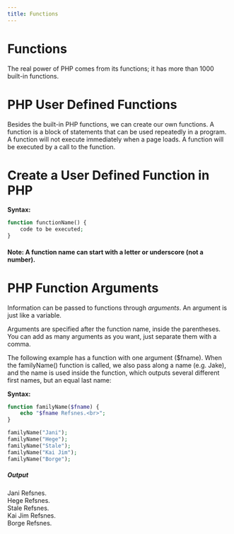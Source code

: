 ```yaml
---
title: Functions
---
```

# Functions
The real power of PHP comes from its functions; it has more than 1000 built-in functions.

# PHP User Defined Functions

Besides the built-in PHP functions, we can create our own functions.
A function is a block of statements that can be used repeatedly in a program.
A function will not execute immediately when a page loads.
A function will be executed by a call to the function.

# Create a User Defined Function in PHP

**Syntax:**
```php
function functionName() {
    code to be executed;
}
```
#### Note: A function name can start with a letter or underscore (not a number).

# PHP Function Arguments

Information can be passed to functions through *arguments*. An argument is just like a variable.

Arguments are specified after the function name, inside the parentheses. You can add as many arguments as you want, just separate them with a comma.

The following example has a function with one argument ($fname). When the familyName() function is called, 
we also pass along a name (e.g. Jake), and the name is used inside the function, which outputs several different first names, 
but an equal last name:

**Syntax:**
```php
function familyName($fname) {
    echo "$fname Refsnes.<br>";
}

familyName("Jani");
familyName("Hege");
familyName("Stale");
familyName("Kai Jim");
familyName("Borge");
```
##### Output
Jani Refsnes.</br>
Hege Refsnes.</br>
Stale Refsnes.</br>
Kai Jim Refsnes.</br>
Borge Refsnes.</br>
